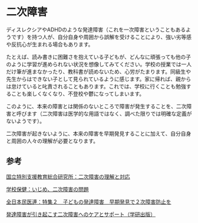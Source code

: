 # 二次障害

ディスレクシアやADHDのような発達障害（これを一次障害ということもあるようです）を持つ人が、自分自身や周囲から誤解を受けることにより、強い劣等感や反抗心が生まれる場合もあります。

たとえば、読み書きに困難さを抱えている子どもが、どんなに頑張っても他の子のように学習が進められない状況を想像してみてください。学校の授業では一人だけ筆が進まなかったり、教科書が読めないため、心労がたまります。同級生や先生からはできない子として見られているように感じます。家に帰れば、親からは怠けていると叱責されることもあります。これでは、学校に行くことも勉強することも楽しくなくなり、不登校や鬱になってしまいます。

このように、本来の障害とは関係のないところで障害が発生することを、二次障害と呼びます（二次障害は医学的な用語ではなく、調べた限りでは明確な定義がないようです）。

二次障害が起きないように、本来の障害を早期発見することに加えて、自分自身と周囲の人々の理解が必要となります。

## 参考
[国立特別支援教育総合研究所：二次障害の理解と対応](http://icedd.nise.go.jp/pdf/lecture/lecture-list/lecture-list019.pdf)

[学校保健：いじめ、二次障害の問題](https://www.gakkohoken.jp/special/archives/222)

[全日本民医連：特集２　子どもの発達障害　早期発見で２次障害防止を](https://www.min-iren.gr.jp/?p=7889)

[発達障害が引き起こす二次障害へのケアとサポート（学研出版）](https://hon.gakken.jp/book/1340416900)